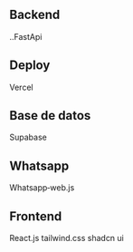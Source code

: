 ## Backend
..FastApi

## Deploy 
Vercel

## Base de datos
Supabase

## Whatsapp
Whatsapp‑web.js

## Frontend
React.js
tailwind.css
shadcn ui

